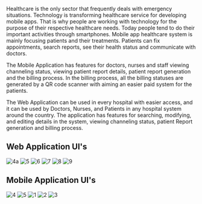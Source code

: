 <p>Healthcare is the only sector that frequently deals with emergency situations. Technology is transforming healthcare service for developing mobile apps. That is why people are working with technology for the purpose of their respective healthcare needs. Today people tend to do their important activities through smartphones. Mobile app healthcare system is mainly focusing patients and their treatments. Patients can fix appointments, search reports, see their health status and communicate with doctors. </p>

<p>The Mobile Application has features for doctors, nurses and staff viewing channeling status, viewing patient report details, patient report generation and the billing process. In the billing process, all the billing statuses are generated by a QR code scanner with aiming an easier paid system for the patients.</p>

<p>The Web Application can be used in every hospital with easier access, and it can be used by Doctors, Nurses, and Patients in any hospital system around the country. The application has features for searching, modifying, and editing details in the system, viewing channeling status, patient Report generation and billing process.</p>

<h2>Web Application UI's</h2>

![4a](https://github.com/Nethmee5/Health-care-management-system/assets/59769437/2bc43a5e-ce2c-4e9d-8af8-1b6b1be51c45)
![5](https://github.com/Nethmee5/Health-care-management-system/assets/59769437/65cd44f2-b991-4411-a83d-bb70a4263168)
![6](https://github.com/Nethmee5/Health-care-management-system/assets/59769437/f846826f-66ce-400d-9a84-631330c982f1)
![7](https://github.com/Nethmee5/Health-care-management-system/assets/59769437/d671e798-c65f-436d-abbb-1efb1117f380)
![8](https://github.com/Nethmee5/Health-care-management-system/assets/59769437/a6a34042-682b-485f-ad5a-5d088e7e3ddd)
![9](https://github.com/Nethmee5/Health-care-management-system/assets/59769437/b43cdd32-971e-4b1e-a950-050addcb7b01)


<h2>Mobile Application UI's</h2>

![4](https://github.com/Nethmee5/Health-care-management-system/assets/59769437/2b9ae0c9-8b03-494e-935c-43465264db2a)
![5](https://github.com/Nethmee5/Health-care-management-system/assets/59769437/3531646f-ad82-42cd-897d-0459fef7571a)
![1](https://github.com/Nethmee5/Health-care-management-system/assets/59769437/053c26f9-b551-400b-81c2-c6658ef98bd7)
![2](https://github.com/Nethmee5/Health-care-management-system/assets/59769437/28c85b30-12c2-4dd3-b342-fb760e865256)
![3](https://github.com/Nethmee5/Health-care-management-system/assets/59769437/14d40130-4fa5-4016-9fee-fbfce4639196)

